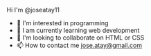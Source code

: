 Hi I'm @joseatay11
  - 👀 I'm interested in programming
  - 🌱 I am currently learning web development
  - 💞️ I'm looking to collaborate on HTML or CSS
  - 📫 How to contact me jose.atay@gmail.com

<!---
joseatay11/joseatay11 is a ✨ special ✨ repository because its `README.md` (this file) appears on your GitHub profile.
You can click the Preview link to take a look at your changes.
--->
